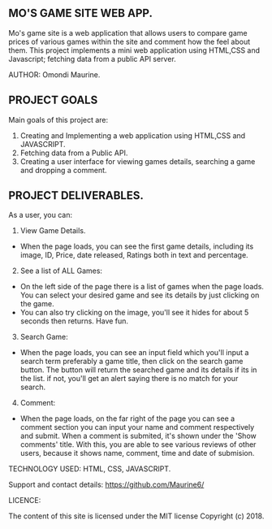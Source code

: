 ## MO'S GAME SITE WEB APP.

 Mo's game site is a web application that allows users to compare game prices of various games within the site and comment how the feel about them. This project implements a mini web application using HTML,CSS and Javascript; fetching data from a public API server.

 AUTHOR: Omondi Maurine.

## PROJECT GOALS

Main goals of this project are:
1. Creating and Implementing a web application using HTML,CSS and JAVASCRIPT.
2. Fetching data from a Public API.
3. Creating a user interface  for viewing games details, searching a game and dropping a comment.

## PROJECT DELIVERABLES.

As a user, you can:

1. View Game Details.
- When the page loads, you can see the first game details, including its image, ID, Price, date released, Ratings both in text and percentage.

2. See a list of ALL Games:
- On the left side of the page there is a list of games when the page loads. You can select your desired game and see its details by just clicking on the game.
- You can also try clicking on the image, you'll see it hides for about 5 seconds then returns. Have fun.

3. Search Game:
- When the page loads, you can see an input field which you'll input a search term preferably a game title, then click on the search game button. The button will return the searched game and its details if its in the list. if not, you'll get an alert saying there is no match for your search.

4. Comment:
- When the page loads, on the far right of the page you can see a comment section you can input your name and comment respectively and submit. When a comment is submited, it's shown under the 'Show comments' title. With this, you are able to see various reviews of other users, because it shows name, comment, time and date of submision.


TECHNOLOGY USED: HTML, CSS, JAVASCRIPT.


Support and contact details: https://github.com/Maurine6/



LICENCE:

The content of this site is licensed under the MIT license
Copyright (c) 2018.




 